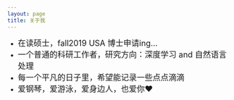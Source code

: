 ```yaml
---
layout: page
title: 关于我 
---
```


* <font size="4">在读硕士，fall2019 USA 博士申请ing... </font>            
* <font size="4">一个普通的科研工作者，研究方向：深度学习 and 自然语言处理</font>              
* <font size="4">每一个平凡的日子里，希望能记录一些点点滴滴  </font>            
* <font size="4">爱钢琴，爱游泳，爱身边人，也爱你❤️   </font>            

<p>

<style type="text/css">
<!--
body {
 background-image: url('https://github.com/jiaruncao/jiaruncao.github.io/blob/master/images/background.jpeg');
}
-->




<h3> 我的博客 </h3>  
<font size="4">
放一段最近很喜欢的话，与君共勉
  </font> 
<body background="https://github.com/jiaruncao/jiaruncao.github.io/blob/master/images/background.jpeg">
<p style="text-align:center;">          
<font size="5">               
<strong>你背单词时</strong><br />                    
<br />
<strong>阿拉斯加的鳕鱼正跃出水面</strong><br />                   
<br />
<strong>你算数学时</strong><br />     
<br />
<strong>太平洋彼岸的海鸥振翅掠过城市上空</strong><br />      
<br />
<strong>你晚自习时</strong><br />  
<br />
<strong>极圈中的夜空散漫了五彩斑斓</strong><br />      
<br />
<strong>但是少年你别着急</strong><br />      
<br />
<strong>在你为自己未来踏踏实实地努力时</strong><br />    
<br />
<strong>那些你感觉从来不会看到的景色</strong><br />     
<br />
<strong>那些你觉得终身不会遇到的人</strong><br />       
<br />
<strong>正一步步向你走来</strong><br />       
<br /> 
 </font> 
</p> 
</body>


</style>
